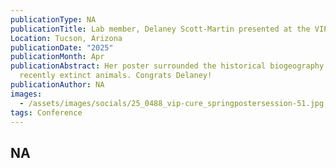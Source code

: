 ```yaml
---
publicationType: NA
publicationTitle: Lab member, Delaney Scott-Martin presented at the VIP-CURE poster session
Location: Tucson, Arizona
publicationDate: "2025"
publicationMonth: Apr
publicationAbstract: Her poster surrounded the historical biogeography of
  recently extinct animals. Congrats Delaney!
publicationAuthor: NA
images:
  - /assets/images/socials/25_0488_vip-cure_springpostersession-51.jpg
tags: Conference
---
```


NA
---
